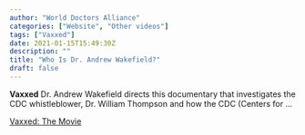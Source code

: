 ```yaml
---
author: "World Doctors Alliance"
categories: ["Website", "Other videos"]
tags: ["Vaxxed"]
date: 2021-01-15T15:49:30Z
description: ""
title: "Who Is Dr. Andrew Wakefield?"
draft: false
---
```


**Vaxxed**
Dr. Andrew Wakefield directs this documentary that investigates the CDC whistleblower, Dr. William Thompson and how the CDC (Centers for ...  

[Vaxxed: The Movie](https://vaxxedthemovie.com/who-is-dr-andrew-wakefield/)  
